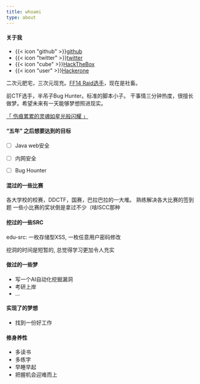 ```yaml
---
title: whoami
type: about
---
```


#### 关于我

<script src="https://tryhackme.com/badge/1490973"></script>

* {{< icon "github" >}}[github](https://github.com/Lamber-maybe/)
* {{< icon "twitter" >}}[twitter](https://x.com/Lamber28793923)
* {{< icon "cube" >}}[HackTheBox](https://app.hackthebox.com/profile/697550)
* {{< icon "user" >}}[Hackerone](https://hackerone.com/lamber)

<script src="https://app.hackthebox.com/profile/697550"></script>

二次元肥宅，三次元现充。[FF14 Raid选手](https://www.fflogs.com/character/cn/%E7%90%A5%E7%8F%80%E5%8E%9F/lamber)，现在是社畜。

前CTF选手，半吊子Bug Hunter。标准的脚本小子。
干事情三分钟热度，很擅长做梦。希望未来有一天能够梦想照进现实。

[「 伤痕累累的灵魂如星光般闪耀 」](https://github.com/kelseyhightower/nocode/issues/4573)

#### “五年” 之后想要达到的目标

- [ ] Java web安全

- [ ] 内网安全

- [ ] Bug Hounter


#### 混过的一些比赛
各大学校的校赛，DDCTF，国赛，巴拉巴拉的一大堆。
熟练解决各大比赛的签到题
一些小比赛的奖状倒是拿过不少（啥ISCC那种

#### 挖过的一些SRC
edu-src: 一枚存储型XSS, 一枚任意用户密码修改

挖洞的时间是短暂的, 总觉得学习更加令人充实


#### 做过的一些梦
* 写一个AI自动化挖掘漏洞
* 考研上岸
* ...

#### 实现了的梦想
* 找到一份好工作

#### 修身养性
* 多读书
* 多练字
* 早睡早起
* 把握机会迎难而上